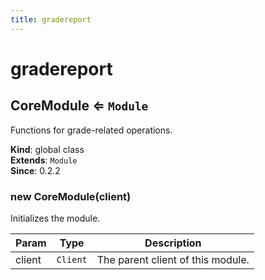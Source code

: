 ```yaml
---
title: gradereport
---
```


# gradereport

<a name="CoreModule"></a>

## CoreModule ⇐ <code>Module</code>
Functions for grade-related operations.

**Kind**: global class  
**Extends**: <code>Module</code>  
**Since**: 0.2.2  
<a name="new_CoreModule_new"></a>

### new CoreModule(client)
Initializes the module.


| Param | Type | Description |
| --- | --- | --- |
| client | <code>Client</code> | The parent client of this module. |

